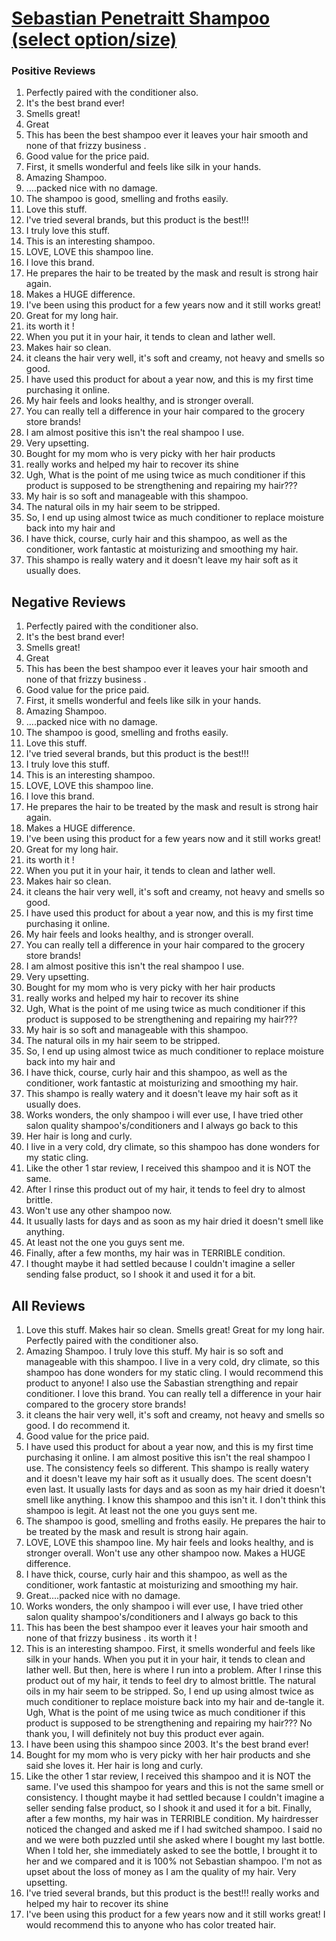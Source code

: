 # [Sebastian Penetraitt Shampoo (select option/size)](https://products.checkmycream.com/products/Sebastian-Penetraitt-Shampoo-(select-optionsize).html)

### Positive Reviews

<ol>
      <li>Perfectly paired with the conditioner also.</li>
      <li>It&#x27;s the best brand ever!</li>
      <li>Smells great!</li>
      <li>Great</li>
      <li>This has been the best shampoo ever it leaves your hair smooth and none of that frizzy business .</li>
      <li>Good value for the price paid.</li>
      <li>First, it smells wonderful and feels like silk in your hands.</li>
      <li>Amazing Shampoo.</li>
      <li>....packed nice with no damage.</li>
      <li>The shampoo is good, smelling and froths easily.</li>
      <li>Love this stuff.</li>
      <li>I&#x27;ve tried several brands, but this product is the best!!!</li>
      <li>I truly love this stuff.</li>
      <li>This is an interesting shampoo.</li>
      <li>LOVE, LOVE this shampoo line.</li>
      <li>I love this brand.</li>
      <li>He prepares the hair to be treated by the mask and result is strong hair again.</li>
      <li>Makes a HUGE difference.</li>
      <li>I&#x27;ve been using this product for a few years now and it still works great!</li>
      <li>Great for my long hair.</li>
      <li>its worth it !</li>
      <li>When you put it in your hair, it tends to clean and lather well.</li>
      <li>Makes hair so clean.</li>
      <li>it cleans the hair very well, it&#x27;s soft and creamy, not heavy and smells so good.</li>
      <li>I have used this product for about a year now, and this is my first time purchasing it online.</li>
      <li>My hair feels and looks healthy, and is stronger overall.</li>
      <li>You can really tell a difference in your hair compared to the grocery store brands!</li>
      <li>I am almost positive this isn&#x27;t the real shampoo I use.</li>
      <li>Very upsetting.</li>
      <li>Bought for my mom who is very picky with her hair products</li>
      <li>really works and helped my hair to recover its shine</li>
      <li>Ugh, What is the point of me using twice as much conditioner if this product is supposed to be strengthening and repairing my hair???</li>
      <li>My hair is so soft and manageable with this shampoo.</li>
      <li>The natural oils in my hair seem to be stripped.</li>
      <li>So, I end up using almost twice as much conditioner to replace moisture back into my hair and</li>
      <li>I have thick, course, curly hair and this shampoo, as well as the conditioner, work fantastic at moisturizing and smoothing my hair.</li>
      <li>This shampo is really watery and it doesn&#x27;t leave my hair soft as it usually does.</li>
</ol>


<h2>Negative Reviews</h2>
<ol>
<li> Perfectly paired with the conditioner also.</li>
<li> It&#x27;s the best brand ever!</li>
<li> Smells great!</li>
<li> Great</li>
<li> This has been the best shampoo ever it leaves your hair smooth and none of that frizzy business .</li>
<li> Good value for the price paid.</li>
<li> First, it smells wonderful and feels like silk in your hands.</li>
<li> Amazing Shampoo.</li>
<li> ....packed nice with no damage.</li>
<li> The shampoo is good, smelling and froths easily.</li>
<li> Love this stuff.</li>
<li> I&#x27;ve tried several brands, but this product is the best!!!</li>
<li> I truly love this stuff.</li>
<li> This is an interesting shampoo.</li>
<li> LOVE, LOVE this shampoo line.</li>
<li> I love this brand.</li>
<li> He prepares the hair to be treated by the mask and result is strong hair again.</li>
<li> Makes a HUGE difference.</li>
<li> I&#x27;ve been using this product for a few years now and it still works great!</li>
<li> Great for my long hair.</li>
<li> its worth it !</li>
<li> When you put it in your hair, it tends to clean and lather well.</li>
<li> Makes hair so clean.</li>
<li> it cleans the hair very well, it&#x27;s soft and creamy, not heavy and smells so good.</li>
<li> I have used this product for about a year now, and this is my first time purchasing it online.</li>
<li> My hair feels and looks healthy, and is stronger overall.</li>
<li> You can really tell a difference in your hair compared to the grocery store brands!</li>
<li> I am almost positive this isn&#x27;t the real shampoo I use.</li>
<li> Very upsetting.</li>
<li> Bought for my mom who is very picky with her hair products</li>
<li> really works and helped my hair to recover its shine</li>
<li> Ugh, What is the point of me using twice as much conditioner if this product is supposed to be strengthening and repairing my hair???</li>
<li> My hair is so soft and manageable with this shampoo.</li>
<li> The natural oils in my hair seem to be stripped.</li>
<li> So, I end up using almost twice as much conditioner to replace moisture back into my hair and</li>
<li> I have thick, course, curly hair and this shampoo, as well as the conditioner, work fantastic at moisturizing and smoothing my hair.</li>
<li> This shampo is really watery and it doesn&#x27;t leave my hair soft as it usually does.</li>
<li> Works wonders, the only shampoo i will ever use, I have tried other salon quality shampoo&#x27;s/conditioners and I always go back to this</li>
<li> Her hair is long and curly.</li>
<li> I live in a very cold, dry climate, so this shampoo has done wonders for my static cling.</li>
<li> Like the other 1 star review, I received this shampoo and it is NOT the same.</li>
<li> After I rinse this product out of my hair, it tends to feel dry to almost brittle.</li>
<li> Won&#x27;t use any other shampoo now.</li>
<li> It usually lasts for days and as soon as my hair dried it doesn&#x27;t smell like anything.</li>
<li> At least not the one you guys sent me.</li>
<li> Finally, after a few months, my hair was in TERRIBLE condition.</li>
<li> I thought maybe it had settled because I couldn&#x27;t imagine a seller sending false product, so I shook it and used it for a bit.</li>
</ol>

<h2>All Reviews</h2>

<ol>
    <li> Love this stuff. Makes hair so clean. Smells great! Great for my long hair. Perfectly paired with the conditioner also.</li>
    <li> Amazing Shampoo. I truly love this stuff. My hair is so soft and manageable with this shampoo. I live in a very cold, dry climate, so this shampoo has done wonders for my static cling. I would recommend this product to anyone! I also use the Sabastian strengthing and repair conditioner. I love this brand. You can really tell a difference in your hair compared to the grocery store brands!</li>
    <li> it cleans the hair very well, it&#x27;s soft and creamy, not heavy and smells so good. I do recommend it.</li>
    <li> Good value for the price paid.</li>
    <li> I have used this product for about a year now, and this is my first time purchasing it online. I am almost positive this isn&#x27;t the real shampoo I use. The consistency feels so different. This shampo is really watery and it doesn&#x27;t leave my hair soft as it usually does. The scent doesn&#x27;t even last. It usually lasts for days and as soon as my hair dried it doesn&#x27;t smell like anything. I know this shampoo and this isn&#x27;t it. I don&#x27;t think this shampoo is legit. At least not the one you guys sent me.</li>
    <li> The shampoo is good, smelling and froths easily. He prepares the hair to be treated by the mask and result is strong hair again.</li>
    <li> LOVE, LOVE this shampoo line. My hair feels and looks healthy, and is stronger overall. Won&#x27;t use any other shampoo now. Makes a HUGE difference.</li>
    <li> I have thick, course, curly hair and this shampoo, as well as the conditioner, work fantastic at moisturizing and smoothing my hair.</li>
    <li> Great....packed nice with no damage.</li>
    <li> Works wonders, the only shampoo i will ever use, I have tried other salon quality shampoo&#x27;s/conditioners and I always go back to this</li>
    <li> This has been the best shampoo ever it leaves your hair smooth and none of that frizzy business . its worth it !</li>
    <li> This is an interesting shampoo. First, it smells wonderful and feels like silk in your hands. When you put it in your hair, it tends to clean and lather well. But then, here is where I run into a problem. After I rinse this product out of my hair, it tends to feel dry to almost brittle. The natural oils in my hair seem to be stripped. So, I end up using almost twice as much conditioner to replace moisture back into my hair and de-tangle it. Ugh, What is the point of me using twice as much conditioner if this product is supposed to be strengthening and repairing my hair??? No thank you, I will definitely not buy this product ever again.</li>
    <li> I have been using this shampoo since 2003. It&#x27;s the best brand ever!</li>
    <li> Bought for my mom who is very picky with her hair products and she said she loves it. Her hair is long and curly.</li>
    <li> Like the other 1 star review, I received this shampoo and it is NOT the same. I&#x27;ve used this shampoo for years and this is not the same smell or consistency. I thought maybe it had settled because I couldn&#x27;t imagine a seller sending false product, so I shook it and used it for a bit. Finally, after a few months, my hair was in TERRIBLE condition. My hairdresser noticed the changed and asked me if I had switched shampoo. I said no and we were both puzzled until she asked where I bought my last bottle. When I told her, she immediately asked to see the bottle, I brought it to her and we compared and it is 100% not Sebastian shampoo. I&#x27;m not as upset about the loss of money as I am the quality of my hair. Very upsetting.</li>
    <li> I&#x27;ve tried several brands, but this product is the best!!! really works and helped my hair to recover its shine</li>
    <li> I&#x27;ve been using this product for a few years now and it still works great! I would recommend this to anyone who has color treated hair.</li>
</ol>




